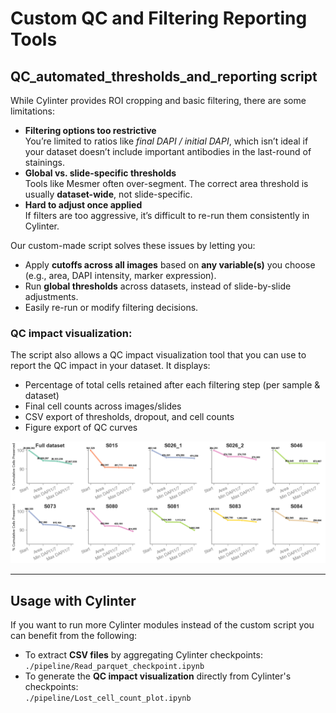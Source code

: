 # Custom QC and Filtering Reporting Tools

## QC_automated_thresholds_and_reporting script
While Cylinter provides ROI cropping and basic filtering, there are some limitations:
- **Filtering options too restrictive**  
  You’re limited to ratios like *final DAPI / initial DAPI*, which isn’t ideal if your dataset doesn’t include important antibodies in the last-round of stainings.
- **Global vs. slide-specific thresholds**  
  Tools like Mesmer often over-segment. The correct area threshold is usually **dataset-wide**, not slide-specific.
- **Hard to adjust once applied**  
  If filters are too aggressive, it’s difficult to re-run them consistently in Cylinter.

Our custom-made script solves these issues by letting you:
- Apply **cutoffs across all images** based on **any variable(s)** you choose (e.g., area, DAPI intensity, marker expression).  
- Run **global thresholds** across datasets, instead of slide-by-slide adjustments.  
- Easily re-run or modify filtering decisions.
 
 ### **QC impact visualization**:  
The script also allows a QC impact visualization tool that you can use to report the QC impact in your dataset. It displays:
- Percentage of total cells retained after each filtering step (per sample & dataset)  
- Final cell counts across images/slides  
- CSV export of thresholds, dropout, and cell counts  
- Figure export of QC curves  

![Lost cell plot example](./lost_cell_plot.png)

---
## Usage with Cylinter

If you want to run more Cylinter modules instead of the custom script you can benefit from the following:

- To extract **CSV files** by aggregating Cylinter checkpoints:  
  `./pipeline/Read_parquet_checkpoint.ipynb`
- To generate the **QC impact visualization** directly from Cylinter's checkpoints:  
  `./pipeline/Lost_cell_count_plot.ipynb`
